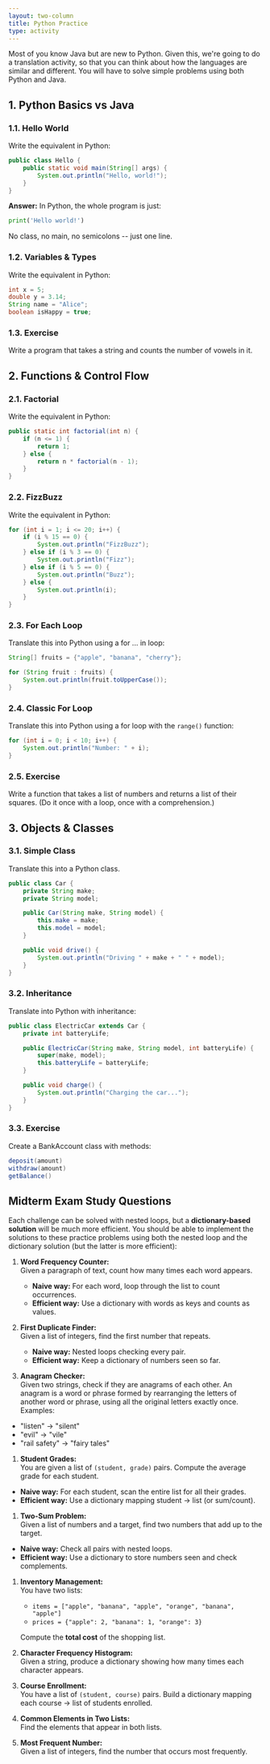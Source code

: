 ```yaml
---
layout: two-column
title: Python Practice
type: activity
---
```


<style>
    article ol > li {
        margin-bottom: 30px;
    }
</style>

Most of you know Java but are new to Python. Given this, we're going to do a translation activity, so that you can think about how the languages are similar and different. You will have to solve simple problems using both Python and Java.


## 1. Python Basics vs Java

### 1.1. Hello World
Write the equivalent in Python:

```java
public class Hello {
    public static void main(String[] args) {
        System.out.println("Hello, world!");
    }
}
```

**Answer:**
In Python, the whole program is just:
```py
print('Hello world!')
```
No class, no main, no semicolons -- just one line.

### 1.2. Variables & Types
Write the equivalent in Python:

```java
int x = 5;
double y = 3.14;
String name = "Alice";
boolean isHappy = true;
```

### 1.3. Exercise
Write a program that takes a string and counts the number of vowels in it.


## 2. Functions & Control Flow

### 2.1. Factorial
Write the equivalent in Python:

```java
public static int factorial(int n) {
    if (n <= 1) {
        return 1;
    } else {
        return n * factorial(n - 1);
    }
}
```

### 2.2. FizzBuzz
Write the equivalent in Python:

```java
for (int i = 1; i <= 20; i++) {
    if (i % 15 == 0) {
        System.out.println("FizzBuzz");
    } else if (i % 3 == 0) {
        System.out.println("Fizz");
    } else if (i % 5 == 0) {
        System.out.println("Buzz");
    } else {
        System.out.println(i);
    }
}
```

### 2.3. For Each Loop
Translate this into Python using a for ... in loop:

```java
String[] fruits = {"apple", "banana", "cherry"};

for (String fruit : fruits) {
    System.out.println(fruit.toUpperCase());
}
```

### 2.4. Classic For Loop
Translate this into Python using a for loop with the `range()` function:

```java
for (int i = 0; i < 10; i++) {
    System.out.println("Number: " + i);
}
```

### 2.5. Exercise

Write a function that takes a list of numbers and returns a list of their squares.
(Do it once with a loop, once with a comprehension.)

## 3. Objects & Classes
### 3.1. Simple Class
Translate this into a Python class.

```java
public class Car {
    private String make;
    private String model;

    public Car(String make, String model) {
        this.make = make;
        this.model = model;
    }

    public void drive() {
        System.out.println("Driving " + make + " " + model);
    }
}
```

### 3.2. Inheritance
Translate into Python with inheritance:

```java
public class ElectricCar extends Car {
    private int batteryLife;

    public ElectricCar(String make, String model, int batteryLife) {
        super(make, model);
        this.batteryLife = batteryLife;
    }

    public void charge() {
        System.out.println("Charging the car...");
    }
}
```

### 3.3. Exercise
Create a BankAccount class with methods:

```java
deposit(amount)
withdraw(amount)
getBalance()
```


## Midterm Exam Study Questions
Each challenge can be solved with nested loops, but a **dictionary-based solution** will be much more efficient. You should be able to implement the solutions to these practice problems using both the nested loop and the dictionary solution (but the latter is more efficient):

1. **Word Frequency Counter:**<br>Given a paragraph of text, count how many times each word appears.  
    - **Naive way:** For each word, loop through the list to count occurrences.  
    - **Efficient way:** Use a dictionary with words as keys and counts as values.  


1. **First Duplicate Finder:**<br>Given a list of integers, find the first number that repeats.  
    - **Naive way:** Nested loops checking every pair.  
    - **Efficient way:** Keep a dictionary of numbers seen so far.  


1. **Anagram Checker:**<br>Given two strings, check if they are anagrams of each other.  An anagram is a word or phrase formed by rearranging the letters of another word or phrase, using all the original letters exactly once. Examples:
- "listen" → "silent"
- "evil" → "vile"
- "rail safety" → "fairy tales" 

1. **Student Grades:**<br>You are given a list of `(student, grade)` pairs. Compute the average grade for each student.  
- **Naive way:** For each student, scan the entire list for all their grades.  
- **Efficient way:** Use a dictionary mapping student → list (or sum/count).  


1. **Two-Sum Problem:**<br>Given a list of numbers and a target, find two numbers that add up to the target.  
- **Naive way:** Check all pairs with nested loops.  
- **Efficient way:** Use a dictionary to store numbers seen and check complements.  


1. **Inventory Management:**<br>You have two lists:  
    - `items = ["apple", "banana", "apple", "orange", "banana", "apple"]`  
    - `prices = {"apple": 2, "banana": 1, "orange": 3}`  

    Compute the **total cost** of the shopping list.  
  

1. **Character Frequency Histogram:**<br>Given a string, produce a dictionary showing how many times each character appears.  


1. **Course Enrollment:**<br>You have a list of `(student, course)` pairs. Build a dictionary mapping each course → list of students enrolled.  

1. **Common Elements in Two Lists:**<br>Find the elements that appear in both lists.  

1. **Most Frequent Number:**<br>Given a list of integers, find the number that occurs most frequently.  


